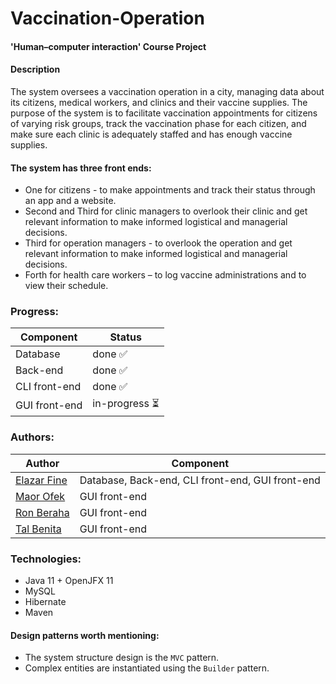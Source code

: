 # Vaccination-Operation
#### 'Human–computer interaction' Course Project

#### Description
The system oversees a vaccination operation in a city, managing data about its citizens, medical workers, and clinics and their vaccine supplies.
The purpose of the system is to facilitate vaccination appointments for citizens of varying risk groups, track the vaccination phase for each citizen, and make sure each clinic is adequately staffed and has enough vaccine supplies.

#### The system has three front ends:
- One for citizens - to make appointments and track their status through an app and a website.
- Second and Third for clinic managers to overlook their clinic and get relevant information to make informed logistical and managerial decisions.
- Third for operation managers - to overlook the operation and get relevant information to make informed logistical and managerial decisions.
- Forth for health care workers – to log vaccine administrations and to view their schedule.


### Progress:
| Component     	| Status        	|
|---------------	|---------------	|
| Database      	| done ✅        	|
| Back-end      	| done ✅        	|
| CLI front-end 	| done ✅        	|
| GUI front-end 	| in-progress ⏳ 	|

### Authors:
|  Author                                     	| Component                                           	|
|----------------------------------------------	|--------------------------------------------------	|
| [Elazar Fine](https://github.com/Elfein7Night)  | Database, Back-end, CLI front-end, GUI front-end 	|
| [Maor Ofek](https://github.com/maorofek)        | GUI front-end                                    	|
| [Ron Beraha](https://github.com/RonBless)       | GUI front-end                                    	|
| [Tal Benita](https://github.com/TalBenitaKoala) | GUI front-end                                    	|

### Technologies:
- Java 11 + OpenJFX 11
- MySQL
- Hibernate
- Maven

#### Design patterns worth mentioning:
- The system structure design is the `MVC` pattern.
- Complex entities are instantiated using the `Builder` pattern.
